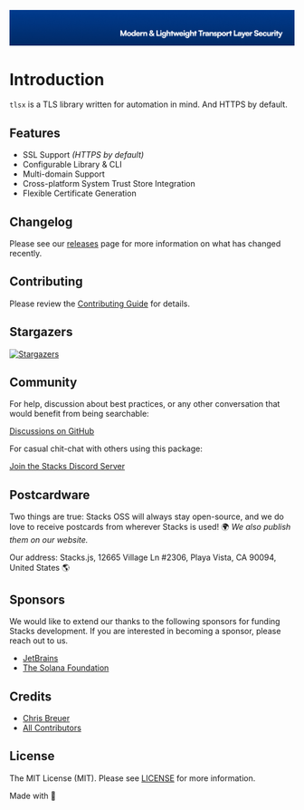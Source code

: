 <p align="center"><img src="https://github.com/stacksjs/tlsx/blob/main/.github/art/cover.jpg?raw=true" alt="Social Card of this repo"></p>

# Introduction

`tlsx` is a TLS library written for automation in mind. And HTTPS by default.

## Features

- SSL Support _(HTTPS by default)_
- Configurable Library & CLI
- Multi-domain Support
- Cross-platform System Trust Store Integration
- Flexible Certificate Generation

## Changelog

Please see our [releases](https://github.com/stacksjs/tlsx/releases) page for more information on what has changed recently.

## Contributing

Please review the [Contributing Guide](https://github.com/stacksjs/contributing) for details.

## Stargazers

[![Stargazers](https://starchart.cc/stacksjs/ts-security.svg?variant=adaptive)](https://starchart.cc/stacksjs/ts-security)

## Community

For help, discussion about best practices, or any other conversation that would benefit from being searchable:

[Discussions on GitHub](https://github.com/stacksjs/stacks/discussions)

For casual chit-chat with others using this package:

[Join the Stacks Discord Server](https://discord.gg/stacksjs)

## Postcardware

Two things are true: Stacks OSS will always stay open-source, and we do love to receive postcards from wherever Stacks is used! 🌍 _We also publish them on our website._

Our address: Stacks.js, 12665 Village Ln #2306, Playa Vista, CA 90094, United States 🌎

## Sponsors

We would like to extend our thanks to the following sponsors for funding Stacks development. If you are interested in becoming a sponsor, please reach out to us.

- [JetBrains](https://www.jetbrains.com/)
- [The Solana Foundation](https://solana.com/)

## Credits

- [Chris Breuer](https://github.com/chrisbbreuer)
- [All Contributors](https://github.com/stacksjs/tlsx/contributors)

## License

The MIT License (MIT). Please see [LICENSE](https://github.com/stacksjs/tlsx/tree/main/LICENSE.md) for more information.

Made with 💙
